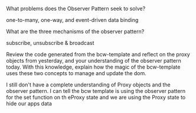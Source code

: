 What problems does the Observer Pattern seek to solve?

one-to-many, one-way, and event-driven data binding

What are the three mechanisms of the observer pattern?

subscribe, unsubscribe & broadcast

Review the code generated from the bcw-template and reflect on the proxy objects from yesterday, and your understanding of the observer pattern today. With this knowledge, explain how the magic of the bcw-template uses these two concepts to manage and update the dom.

I still don't have a complete understanding of Proxy objects and the observer pattern. I can tell the bcw template is using the observer pattern for the set function on th eProxy state and we are using the Proxy state to hide our apps data